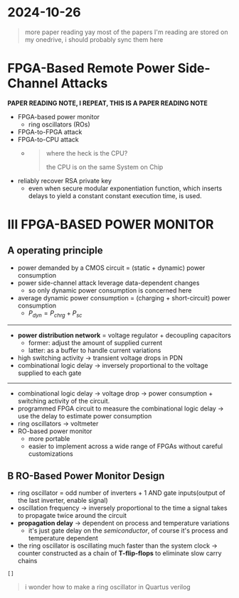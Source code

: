 # 2024-10-26

> more paper reading yay
> most of the papers I'm reading are stored on my onedrive, i should probably sync them here

# FPGA-Based Remote Power Side-Channel Attacks

**PAPER READING NOTE, I REPEAT, THIS IS A PAPER READING NOTE**

- FPGA-based power monitor
  - ring oscillators (ROs)
- FPGA-to-FPGA attack
- FPGA-to-CPU attack
  - > where the heck is the CPU? 
    > 
    > the CPU is on the same System on Chip
- reliably recover RSA private key
  - even when secure modular exponentiation function, which inserts delays to yield a constant constant execution time, is used.

# III FPGA-BASED POWER MONITOR

## A operating principle

- power demanded by a CMOS circuit = (static + dynamic) power consumption
- power side-channel attack leverage data-dependent changes
  - so only dynamic power consumption is concerned here
- average dynamic power consumption = (charging + short-circuit) power consumption
  - $P_{dyn}=P_{chrg}+P_{sc}$
---
- **power distribution network** = voltage regulator + decoupling capacitors
  - former: adjust the amount of supplied current
  - latter: as a buffer to handle current variations
- high switching activity -> transient voltage drops in PDN
- combinational logic delay -> inversely proportional to the voltage supplied to each gate
---
- combinational logic delay -> voltage drop -> power consumption + switching activity of the circuit.
- programmed FPGA circuit to measure the combinational logic delay -> use the delay to estimate power consumption
- ring oscillators -> voltmeter
- RO-based power monitor
  - more portable
  - easier to implement across a wide range of FPGAs without careful customizations

## B RO-Based Power Monitor Design

- ring oscillator = odd number of inverters + 1 AND gate inputs(output of the last inverter, enable signal)
- oscillation frequency -> inversely proportional to the time a signal takes to propagate twice around the circuit
- **propagation delay** -> dependent on process and temperature variations
  - it's just gate delay on the *semiconductor*, of course it's process and temperature dependent
- the ring oscillator is oscillating much faster than the system clock -> counter constructed as a chain of **T-flip-flops** to eliminate slow carry chains

```
[]
```

> i wonder how to make a ring oscillator in Quartus verilog